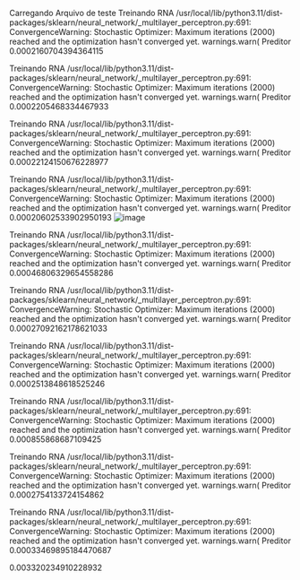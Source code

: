 Carregando Arquivo de teste
Treinando RNA
/usr/local/lib/python3.11/dist-packages/sklearn/neural_network/_multilayer_perceptron.py:691: ConvergenceWarning: Stochastic Optimizer: Maximum iterations (2000) reached and the optimization hasn't converged yet.
  warnings.warn(
Preditor
0.0002160704394364115

Treinando RNA
/usr/local/lib/python3.11/dist-packages/sklearn/neural_network/_multilayer_perceptron.py:691: ConvergenceWarning: Stochastic Optimizer: Maximum iterations (2000) reached and the optimization hasn't converged yet.
  warnings.warn(
Preditor
0.0002205468334467933

Treinando RNA
/usr/local/lib/python3.11/dist-packages/sklearn/neural_network/_multilayer_perceptron.py:691: ConvergenceWarning: Stochastic Optimizer: Maximum iterations (2000) reached and the optimization hasn't converged yet.
  warnings.warn(
Preditor
0.00022124150676228977

Treinando RNA
/usr/local/lib/python3.11/dist-packages/sklearn/neural_network/_multilayer_perceptron.py:691: ConvergenceWarning: Stochastic Optimizer: Maximum iterations (2000) reached and the optimization hasn't converged yet.
  warnings.warn(
Preditor
0.00020602533902950193
![image](https://github.com/user-attachments/assets/fe045682-cf1d-42e2-b495-f160ed902616)


Treinando RNA
/usr/local/lib/python3.11/dist-packages/sklearn/neural_network/_multilayer_perceptron.py:691: ConvergenceWarning: Stochastic Optimizer: Maximum iterations (2000) reached and the optimization hasn't converged yet.
  warnings.warn(
Preditor
0.00046806329654558286

Treinando RNA
/usr/local/lib/python3.11/dist-packages/sklearn/neural_network/_multilayer_perceptron.py:691: ConvergenceWarning: Stochastic Optimizer: Maximum iterations (2000) reached and the optimization hasn't converged yet.
  warnings.warn(
Preditor
0.00027092162178621033

Treinando RNA
/usr/local/lib/python3.11/dist-packages/sklearn/neural_network/_multilayer_perceptron.py:691: ConvergenceWarning: Stochastic Optimizer: Maximum iterations (2000) reached and the optimization hasn't converged yet.
  warnings.warn(
Preditor
0.0002513848618525246

Treinando RNA
/usr/local/lib/python3.11/dist-packages/sklearn/neural_network/_multilayer_perceptron.py:691: ConvergenceWarning: Stochastic Optimizer: Maximum iterations (2000) reached and the optimization hasn't converged yet.
  warnings.warn(
Preditor
0.000855868687109425

Treinando RNA
/usr/local/lib/python3.11/dist-packages/sklearn/neural_network/_multilayer_perceptron.py:691: ConvergenceWarning: Stochastic Optimizer: Maximum iterations (2000) reached and the optimization hasn't converged yet.
  warnings.warn(
Preditor
0.0002754133724154862

Treinando RNA
/usr/local/lib/python3.11/dist-packages/sklearn/neural_network/_multilayer_perceptron.py:691: ConvergenceWarning: Stochastic Optimizer: Maximum iterations (2000) reached and the optimization hasn't converged yet.
  warnings.warn(
Preditor
0.00033469895184470687

0.003320234910228932
